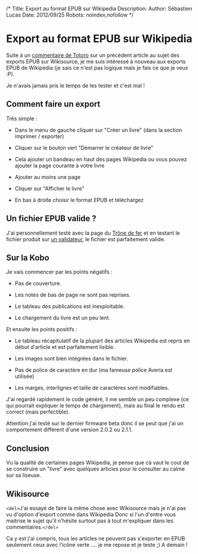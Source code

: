 /*
Title: Export au format EPUB sur Wikipedia
Description: 
Author: Sébastien Lucas
Date: 2012/09/25
Robots: noindex,nofollow
*/
# Export au format EPUB sur Wikipedia

Suite à un [commentaire de Totoro](/https///blog.slucas.fr/blog/kobo-ereader-touch-34#comment-660824006) sur un précédent article au sujet des exports EPUB sur Wikisource, je me suis intéressé à nouveau aux exports EPUB de Wikipedia (je sais ce n'est pas logique mais je fais ce que je veux :P).

Je n'avais jamais pris le temps de les tester et c'est mal !

## Comment faire un export

Très simple : 

*	Dans le menu de gauche cliquer sur "Créer un livre" (dans la section imprimer / exporter)

*	Cliquer sur le bouton vert "Démarrer le créateur de livre"

*	Cela ajouter un bandeau en haut des pages Wikipedia ou vous pouvez ajouter la page courante à votre livre

*	Ajouter au moins une page

*	Cliquer sur "Afficher le livre"

*	En bas à droite choisir le format EPUB et téléchargez

## Un fichier EPUB valide ?

J'ai personnellement testé avec la page du [Trône de fer](http://fr.wikipedia.org/wiki/Le_Tr%C3%B4ne_de_fer) et en testant le fichier produit sur [un validateur](http://validator.idpf.org/), le fichier est parfaitement valide.
## Sur la Kobo

Je vais commencer par les points négatifs :

*	Pas de couverture.

*	Les notes de bas de page ne sont pas reprises.

*	Le tableau des publications est inexploitable.

*	Le chargement du livre est un peu lent.

Et ensuite les points positifs :

*	Le tableau récapitulatif de la plupart des articles Wikipedia est repris en début d'article  et est parfaitement lisible.

*	Les images sont bien intégrées dans le fichier.

*	Pas de police de caractère en dur (ma fameuse police Averia est utilisée)

*	Les marges, interlignes et taille de caractères sont modifiables.

J'ai regardé rapidement le code généré, il me semble un peu complexe (ce qui pourrait expliquer le temps de chargement), mais au final le rendu est correct (mais perfectible).

Attention j'ai testé sur le dernier firmware beta donc il se peut que j'ai un comportement différent d'une version 2.0.2 ou 2.1.1.
## Conclusion

Vu la qualité de certaines pages Wikipedia, je pense que cà vaut le cout de se construire un "livre" avec quelques articles pour le consulter au calme sur sa liseuse.
## Wikisource

`<del>`J'ai essayé de faire la même chose avec Wikisource mais je n'ai pas vu d'option d'export comme dans Wikipedia Donc si l'un d'entre vous maitrise le sujet qu'il n'hésite surtout pas à tout m'expliquer dans les commentaires.`</del>`

Ca y est j'ai compris, tous les articles ne peuvent pas s'exporter en EPUB seulement ceux avec l’icône verte .... je me repose et je teste ;) A demain !

